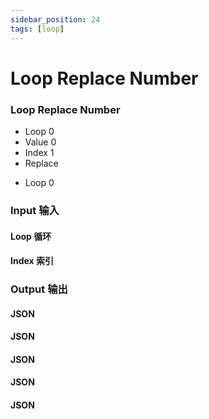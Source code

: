 ```yaml
---
sidebar_position: 24
tags: [loop]
---
```


# Loop Replace Number

<div className="patch-container">
    <div className="patch processor">
        <h3>Loop Replace Number</h3>
        <ul className="inputs">
            <li>Loop <span>0</span></li>
            <li>Value <span>0</span></li>
            <li>Index <span>1</span></li>
            <li>Replace <span className="patch-pulse-preview"><span className="dot"></span></span></li>
        </ul>
        <ul className="outputs">
            <li>Loop <span>0</span></li>
        </ul>
    </div>
</div>

<div className="port-descriptions">
<div className="inputs">

### Input 输入

#### Loop 循环

#### Index 索引

</div>
<div className="outputs">

### Output 输出

#### JSON

#### JSON

#### JSON

#### JSON

#### JSON

</div>
</div>